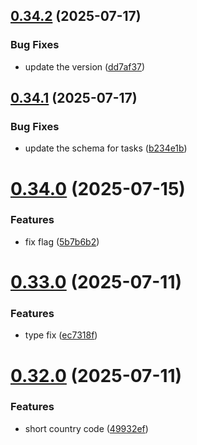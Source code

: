 ## [0.34.2](https://github.com/incmixlabs/utils/compare/v0.34.1...v0.34.2) (2025-07-17)


### Bug Fixes

* update the version ([dd7af37](https://github.com/incmixlabs/utils/commit/dd7af37e6f778319313ade5bddc51e05245c0ba6))



## [0.34.1](https://github.com/incmixlabs/utils/compare/v0.34.0...v0.34.1) (2025-07-17)


### Bug Fixes

* update the schema for tasks ([b234e1b](https://github.com/incmixlabs/utils/commit/b234e1bd222c8d5ab3655817b0cb86be3f4f01a1))



# [0.34.0](https://github.com/incmixlabs/utils/compare/v0.33.0...v0.34.0) (2025-07-15)


### Features

* fix flag ([5b7b6b2](https://github.com/incmixlabs/utils/commit/5b7b6b2a91b0389bf2933fbb53c00ca6982244f7))



# [0.33.0](https://github.com/incmixlabs/utils/compare/v0.32.0...v0.33.0) (2025-07-11)


### Features

* type fix ([ec7318f](https://github.com/incmixlabs/utils/commit/ec7318fc1f7bacf7c68950b97f8cb4c8a8a109d6))



# [0.32.0](https://github.com/incmixlabs/utils/compare/v0.31.0...v0.32.0) (2025-07-11)


### Features

* short country code ([49932ef](https://github.com/incmixlabs/utils/commit/49932ef24143ec267786d916401fd61110e50edb))



